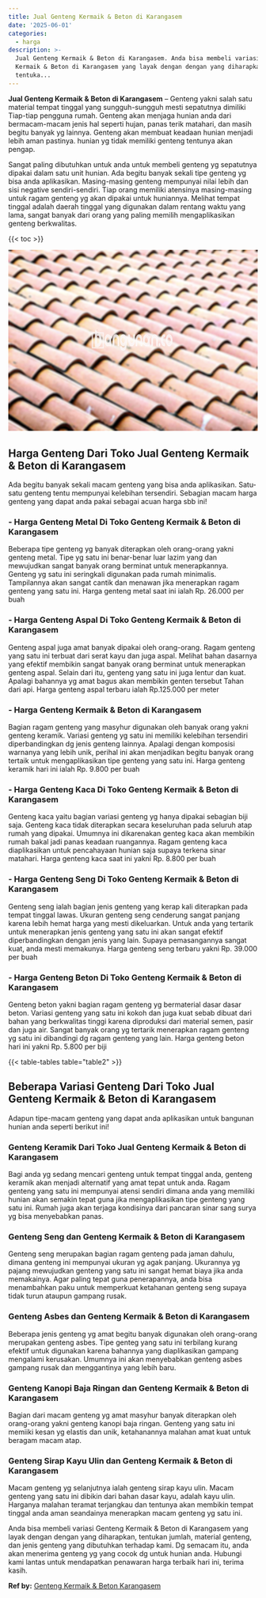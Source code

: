 ```yaml
---
title: Jual Genteng Kermaik & Beton di Karangasem
date: '2025-06-01'
categories:
  - harga
description: >-
  Jual Genteng Kermaik & Beton di Karangasem. Anda bisa membeli variasi Genteng
  Kermaik & Beton di Karangasem yang layak dengan dengan yang diharapkan,
  tentuka...
---
```


**Jual Genteng Kermaik & Beton di Karangasem** – Genteng yakni salah satu material tempat tinggal yang sungguh-sungguh mesti sepatutnya dimiliki Tiap-tiap pengguna rumah. Genteng akan menjaga hunian anda dari bermacam-macam jenis hal seperti hujan, panas terik matahari, dan masih begitu banyak yg lainnya. Genteng akan membuat keadaan hunian menjadi lebih aman pastinya. hunian yg tidak memiliki genteng tentunya akan pengap.

Sangat paling dibutuhkan untuk anda untuk membeli genteng yg sepatutnya dipakai dalam satu unit hunian. Ada begitu banyak sekali tipe genteng yg bisa anda aplikasikan. Masing-masing genteng mempunyai nilai lebih dan sisi negative sendiri-sendiri. Tiap orang memiliki atensinya masing-masing untuk ragam genteng yg akan dipakai untuk huniannya. Melihat tempat tinggal adalah daerah tinggal yang digunakan dalam rentang waktu yang lama, sangat banyak dari orang yang paling memilih mengaplikasikan genteng berkwalitas.

{{< toc >}}

![Jual Genteng Kermaik & Beton di Karangasem](/images/genteng-minimalis-murah31.png)

## Harga Genteng Dari Toko Jual Genteng Kermaik & Beton di Karangasem

Ada begitu banyak sekali macam genteng yang bisa anda aplikasikan. Satu-satu genteng tentu mempunyai kelebihan tersendiri. Sebagian macam harga genteng yang dapat anda pakai sebagai acuan harga sbb ini!

### \- Harga Genteng Metal Di Toko Genteng Kermaik & Beton di Karangasem

Beberapa tipe genteng yg banyak diterapkan oleh orang-orang yakni genteng metal. Tipe yg satu ini benar-benar luar lazim yang dan mewujudkan sangat banyak orang berminat untuk menerapkannya. Genteng yg satu ini seringkali digunakan pada rumah minimalis. Tampilannya akan sangat cantik dan menawan jika menerapkan ragam genteng yang satu ini. Harga genteng metal saat ini ialah Rp. 26.000 per buah

### \- Harga Genteng Aspal Di Toko Genteng Kermaik & Beton di Karangasem

Genteng aspal juga amat banyak dipakai oleh orang-orang. Ragam genteng yang satu ini terbuat dari serat kayu dan juga aspal. Melihat bahan dasarnya yang efektif membikin sangat banyak orang berminat untuk menerapkan genteng aspal. Selain dari itu, genteng yang satu ini juga lentur dan kuat. Apalagi bahannya yg amat bagus akan membikin genten tersebut Tahan dari api. Harga genteng aspal terbaru ialah Rp.125.000 per meter

### \- Harga Genteng Kermaik & Beton di Karangasem

Bagian ragam genteng yang masyhur digunakan oleh banyak orang yakni genteng keramik. Variasi genteng yg satu ini memiliki kelebihan tersendiri diperbandingkan dg jenis genteng lainnya. Apalagi dengan komposisi warnanya yang lebih unik, perihal ini akan menjadikan begitu banyak orang tertaik untuk mengaplikasikan tipe genteng yang satu ini. Harga genteng keramik hari ini ialah Rp. 9.800 per buah

### \- Harga Genteng Kaca Di Toko Genteng Kermaik & Beton di Karangasem

Genteng kaca yaitu bagian variasi genteng yg hanya dipakai sebagian biji saja. Genteng kaca tidak diterapkan secara keseluruhan pada seluruh atap rumah yang dipakai. Umumnya ini dikarenakan genteg kaca akan membikin rumah bakal jadi panas keadaan ruangannya. Ragam genteng kaca diaplikasikan untuk pencahayaan hunian saja supaya terkena sinar matahari. Harga genteng kaca saat ini yakni Rp. 8.800 per buah

### \- Harga Genteng Seng Di Toko Genteng Kermaik & Beton di Karangasem

Genteng seng ialah bagian jenis genteng yang kerap kali diterapkan pada tempat tinggal lawas. Ukuran genteng seng cenderung sangat panjang karena lebih hemat harga yang mesti dikeluarkan. Untuk anda yang tertarik untuk menerapkan jenis genteng yang satu ini akan sangat efektif diperbandingkan dengan jenis yang lain. Supaya pemasangannya sangat kuat, anda mesti memakunya. Harga genteng seng terbaru yakni Rp. 39.000 per buah

### \- Harga Genteng Beton Di Toko Genteng Kermaik & Beton di Karangasem

Genteng beton yakni bagian ragam genteng yg bermaterial dasar dasar beton. Variasi genteng yang satu ini kokoh dan juga kuat sebab dibuat dari bahan yang berkwalitas tinggi karena diproduksi dari material semen, pasir dan juga air. Sangat banyak orang yg tertarik menerapkan ragam genteng yg satu ini dibandingi dg ragam genteng yang lain. Harga genteng beton hari ini yakni Rp. 5.800 per biji

{{< table-tables table="table2" >}}

## Beberapa Variasi Genteng Dari Toko Jual Genteng Kermaik & Beton di Karangasem

Adapun tipe-macam genteng yang dapat anda aplikasikan untuk bangunan hunian anda seperti berikut ini!

### Genteng Keramik Dari Toko Jual Genteng Kermaik & Beton di Karangasem

Bagi anda yg sedang mencari genteng untuk tempat tinggal anda, genteng keramik akan menjadi alternatif yang amat tepat untuk anda. Ragam genteng yang satu ini mempunyai atensi sendiri dimana anda yang memiliki hunian akan semakin tepat guna jika mengaplikasikan tipe genteng yang satu ini. Rumah juga akan terjaga kondisinya dari pancaran sinar sang surya yg bisa menyebabkan panas.

### Genteng Seng dan Genteng Kermaik & Beton di Karangasem

Genteng seng merupakan bagian ragam genteng pada jaman dahulu, dimana genteng ini mempunyai ukuran yg agak panjang. Ukurannya yg pajang mewujudkan genteng yang satu ini sangat hemat biaya jika anda memakainya. Agar paling tepat guna penerapannya, anda bisa menambahkan paku untuk memperkuat ketahanan genteng seng supaya tidak turun ataupun gampang rusak.

### Genteng Asbes dan Genteng Kermaik & Beton di Karangasem

Beberapa jenis genteng yg amat begitu banyak digunakan oleh orang-orang merupakan genteng asbes. Tipe genteg yang satu ini terbilang kurang efektif untuk digunakan karena bahannya yang diaplikasikan gampang mengalami kerusakan. Umumnya ini akan menyebabkan genteng asbes gampang rusak dan menggantinya yang lebih baru.

### Genteng Kanopi Baja Ringan dan Genteng Kermaik & Beton di Karangasem

Bagian dari macam genteng yg amat masyhur banyak diterapkan oleh orang-orang yakni genteng kanopi baja ringan. Genteng yang satu ini memiiki kesan yg elastis dan unik, ketahanannya malahan amat kuat untuk beragam macam atap.

### Genteng Sirap Kayu Ulin dan Genteng Kermaik & Beton di Karangasem

Macam genteng yg selanjutnya ialah genteng sirap kayu ulin. Macam genteng yang satu ini dibikin dari bahan dasar kayu, adalah kayu ulin. Harganya malahan teramat terjangkau dan tentunya akan membikin tempat tinggal anda aman seandainya menerapkan macam genteng yg satu ini.

Anda bisa membeli variasi Genteng Kermaik & Beton di Karangasem yang layak dengan dengan yang diharapkan, tentukan jumlah, material genteng, dan jenis genteng yang dibutuhkan terhadap kami. Dg semacam itu, anda akan menerima genteng yg yang cocok dg untuk hunian anda. Hubungi kami lantas untuk mendapatkan penawaran harga terbaik hari ini, terima kasih.

**Ref by:**  [Genteng Kermaik & Beton  Karangasem](https://id.wikipedia.org/wiki/Genteng)
